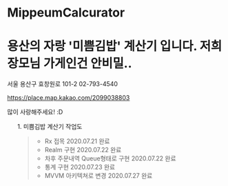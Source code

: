 # MippeumCalcurator

<h1>용산의 자랑 '미쁨김밥' 계산기 입니다. 저희 장모님 가게인건 안비밀..</h1>

서울 용산구 효창원로 101-2 
02-793-4540

https://place.map.kakao.com/2099038803

많이 사랑해주세요! :D
<ul>
1. 미쁨김밥 계산기 작업도
  
>- Rx 접목 2020.07.21 완료 
>- Realm 구현 2020.07.22 완료 
>- 차후 주문내역 Queue형태로 구현 2020.07.22 완료 
>- 통계 구현 2020.07.23 완료   
>- MVVM 아키텍쳐로 변경 2020.07.27 완료 
</ul>
